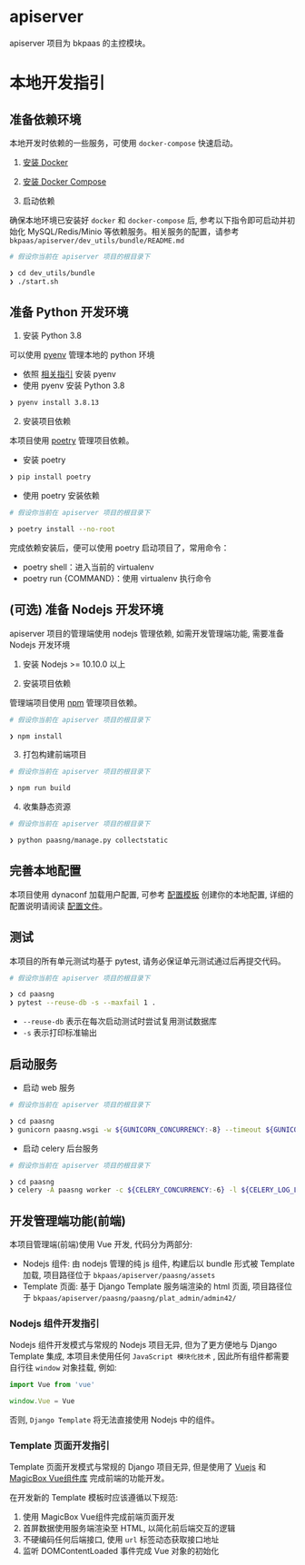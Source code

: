 # apiserver

apiserver 项目为 bkpaas 的主控模块。

# 本地开发指引

## 准备依赖环境

本地开发时依赖的一些服务，可使用 `docker-compose` 快速启动。
1. [安装 Docker](https://docs.docker.com/engine/install/)

2. [安装 Docker Compose](https://docs.docker.com/compose/install/)

3. 启动依赖

确保本地环境已安装好 `docker` 和 `docker-compose` 后, 参考以下指令即可启动并初始化 MySQL/Redis/Minio 等依赖服务。相关服务的配置，请参考 `bkpaas/apiserver/dev_utils/bundle/README.md`

```bash
# 假设你当前在 apiserver 项目的根目录下

❯ cd dev_utils/bundle
❯ ./start.sh
```

## 准备 Python 开发环境

1. 安装 Python 3.8

可以使用 [pyenv](https://github.com/pyenv/pyenv) 管理本地的 python 环境
- 依照 [相关指引](https://github.com/pyenv/pyenv#getting-pyenv) 安装 pyenv
- 使用 pyenv 安装 Python 3.8

```bash
❯ pyenv install 3.8.13
```

2. 安装项目依赖

本项目使用 [poetry](https://python-poetry.org/) 管理项目依赖。

- 安装 poetry

```bash
❯ pip install poetry
```

- 使用 poetry 安装依赖

```bash
# 假设你当前在 apiserver 项目的根目录下

❯ poetry install --no-root
```

完成依赖安装后，便可以使用 poetry 启动项目了，常用命令：
- poetry shell：进入当前的 virtualenv
- poetry run {COMMAND}：使用 virtualenv 执行命令

## (可选) 准备 Nodejs 开发环境

apiserver 项目的管理端使用 nodejs 管理依赖, 如需开发管理端功能, 需要准备 Nodejs 开发环境

1. 安装 Nodejs >= 10.10.0 以上

2. 安装项目依赖

管理端项目使用 [npm](https://www.npmjs.com/) 管理项目依赖。

```bash
# 假设你当前在 apiserver 项目的根目录下

❯ npm install
```

3. 打包构建前端项目

```bash
# 假设你当前在 apiserver 项目的根目录下

❯ npm run build
```

4. 收集静态资源

```bash
# 假设你当前在 apiserver 项目的根目录下

❯ python paasng/manage.py collectstatic
```

## 完善本地配置

本项目使用 dynaconf 加载用户配置, 可参考 [配置模板](./paasng/conf.yaml.tpl) 创建你的本地配置, 详细的配置说明请阅读 [配置文件](./paasng/paasng/settings/__init__.py)。

## 测试

本项目的所有单元测试均基于 pytest, 请务必保证单元测试通过后再提交代码。

```bash
# 假设你当前在 apiserver 项目的根目录下

❯ cd paasng
❯ pytest --reuse-db -s --maxfail 1 .
```

- `--reuse-db` 表示在每次启动测试时尝试复用测试数据库
- `-s` 表示打印标准输出

## 启动服务

- 启动 web 服务

```bash
# 假设你当前在 apiserver 项目的根目录下

❯ cd paasng
❯ gunicorn paasng.wsgi -w ${GUNICORN_CONCURRENCY:-8} --timeout ${GUNICORN_TIMEOUT:-150} -b 0.0.0.0:8000 -k gevent --max-requests ${GUNICORN_MAX_REQUESTS:-2048} --access-logfile=- --access-logformat '%(h)s %(l)s %(u)s %(t)s \"%(r)s\" %(s)s %(b)s \"%(f)s\" \"%(a)s\" in %(L)s seconds' --log-level ${GUNICORN_LOG_LEVEL:-INFO} --log-file=-
```

- 启动 celery 后台服务

```bash
# 假设你当前在 apiserver 项目的根目录下

❯ cd paasng
❯ celery -A paasng worker -c ${CELERY_CONCURRENCY:-6} -l ${CELERY_LOG_LEVEL:-info}
```

## 开发管理端功能(前端)

本项目管理端(前端)使用 Vue 开发, 代码分为两部分:
- Nodejs 组件: 由 nodejs 管理的纯 js 组件, 构建后以 bundle 形式被 Template 加载, 项目路径位于 `bkpaas/apiserver/paasng/assets`
- Template 页面: 基于 Django Template 服务端渲染的 html 页面, 项目路径位于 `bkpaas/apiserver/paasng/paasng/plat_admin/admin42/`

### Nodejs 组件开发指引

Nodejs 组件开发模式与常规的 Nodejs 项目无异, 但为了更方便地与 Django Template 集成, 本项目未使用任何 `JavaScript 模块化技术` , 因此所有组件都需要自行往 `window` 对象挂载, 例如:

```javascript
import Vue from 'vue'

window.Vue = Vue
```

否则, `Django Template` 将无法直接使用 Nodejs 中的组件。

### Template 页面开发指引

Template 页面开发模式与常规的 Django 项目无异, 但是使用了 [Vuejs](https://cn.vuejs.org/v2/guide/) 和 [MagicBox Vue组件库](https://magicbox.bk.tencent.com/static_api/v3/components_vue/2.0/example/index.html#/) 完成前端的功能开发。

在开发新的 Template 模板时应该遵循以下规范:
1. 使用 MagicBox Vue组件完成前端页面开发
2. 首屏数据使用服务端渲染至 HTML, 以简化前后端交互的逻辑
3. 不硬编码任何后端接口, 使用 `url` 标签动态获取接口地址
4. 监听 DOMContentLoaded 事件完成 Vue 对象的初始化
